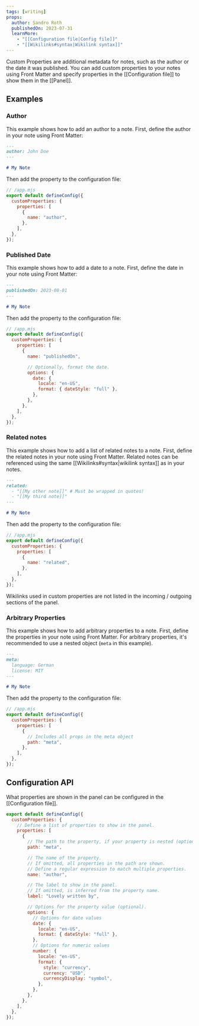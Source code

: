 ```yaml
---
tags: [writing]
props:
  author: Sandro Roth
  publishedOn: 2023-07-31
  learnMore:
    - "[[Configuration file|Config file]]"
    - "[[Wikilinks#syntax|Wikilink syntax]]"
---
```


Custom Properties are additional metadata for notes, such as the author or the date it was published.
You can add custom properties to your notes using Front Matter and specify properties in the [[Configuration file]] to show them in the [[Panel]].

## Examples

### Author

This example shows how to add an author to a note. First, define the author in your note using Front Matter:

```md
---
author: John Doe
---

# My Note
```

Then add the property to the configuration file:

```js
// /app.mjs
export default defineConfig({
  customProperties: {
    properties: [
      {
        name: "author",
      },
    ],
  },
});
```

### Published Date

This example shows how to add a date to a note. First, define the date in your note using Front Matter:

```md
---
publishedOn: 2023-08-01
---

# My Note
```

Then add the property to the configuration file:

```js
// /app.mjs
export default defineConfig({
  customProperties: {
    properties: [
      {
        name: "publishedOn",

        // Optionally, format the date.
        options: {
          date: {
            locale: "en-US",
            format: { dateStyle: "full" },
          },
        },
      },
    ],
  },
});
```

### Related notes

This example shows how to add a list of related notes to a note. First, define the related notes in your note using Front Matter.
Related notes can be referenced using the same [[Wikilinks#syntax|wikilink syntax]] as in your notes.

```md
---
related:
  - "[[My other note]]" # Must be wrapped in quotes!
  - "[[My third note]]"
---

# My Note
```

Then add the property to the configuration file:

```js
// /app.mjs
export default defineConfig({
  customProperties: {
    properties: [
      {
        name: "related",
      },
    ],
  },
});
```

Wikilinks used in custom properties are not listed in the incoming / outgoing sections of the panel.

### Arbitrary Properties

This example shows how to add arbitrary properties to a note. First, define the properties in your note using Front Matter.
For arbitrary properties, it's recommended to use a nested object (`meta` in this example).

```md
---
meta:
  language: German
  license: MIT
---

# My Note
```

Then add the property to the configuration file:

```js
// /app.mjs
export default defineConfig({
  customProperties: {
    properties: [
      {
        // Includes all props in the meta object
        path: "meta",
      },
    ],
  },
});
```

## Configuration API

What properties are shown in the panel can be configured in the [[Configuration file]].

```js
export default defineConfig({
  customProperties: {
    // Define a list of properties to show in the panel.
    properties: [
      {
        // The path to the property, if your property is nested (optional).
        path: "meta",

        // The name of the property.
        // If omitted, all properties in the path are shown.
        // Define a regular expression to match multiple properties.
        name: "author",

        // The label to show in the panel.
        // If omitted, is inferred from the property name.
        label: "Lovely written by",

        // Options for the property value (optional).
        options: {
          // Options for date values
          date: {
            locale: "en-US",
            format: { dateStyle: "full" },
          },
          // Options for numeric values
          number: {
            locale: "en-US",
            format: {
              style: "currency",
              currency: "USD",
              currencyDisplay: "symbol",
            },
          },
        },
      },
    ],
  },
});
```
